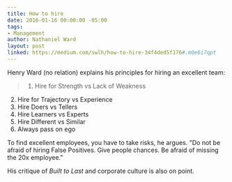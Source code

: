 ```yaml
---
title: How to hire
date: 2016-01-16 00:00:00 -05:00
tags:
- Management
author: Nathaniel Ward
layout: post
linked: https://medium.com/swlh/how-to-hire-34f4ded5f176#.m0e6i7qpt
---
```


Henry Ward (no relation) explains his principles for hiring an excellent team:

> 1. Hire for Strength vs Lack of Weakness
2. Hire for Trajectory vs Experience
3. Hire Doers vs Tellers
4. Hire Learners vs Experts
5. Hire Different vs Similar
6. Always pass on ego


To find excellent employees, you have to take risks, he argues. "Do not be afraid of hiring False Positives. Give people chances. Be afraid of missing the 20x employee."

His critique of _Built to Last_ and corporate culture is also on point.